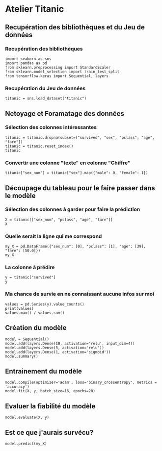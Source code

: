 # Atelier Titanic

## Recupération des bibliothèques et du Jeu de données

### Recupération des bibliothèques
```
import seaborn as sns
import pandas as pd
from sklearn.preprocessing import StandardScaler
from sklearn.model_selection import train_test_split
from tensorflow.keras import Sequential, layers
```

### Recupération  du Jeu de données
```
titanic = sns.load_dataset("titanic")
```

## Netoyage et Foramatage des données

### Sélection des colonnes intéressantes
```
titanic = titanic.dropna(subset=["survived", "sex", "pclass", "age", "fare"])
titanic = titanic.reset_index()
titanic
```

### Convertir une colonne "texte" en colonne "Chiffre"
```
titanic["sex_num"] = titanic["sex"].map({"male": 0, "female": 1})
```

## Découpage du tableau pour le faire passer dans le modèle

### Sélection des colonnes à garder pour faire la prédiction
```
X = titanic[["sex_num", "pclass", "age", "fare"]]
X
```

### Quelle serait la ligne qui me correspond
```
my_X = pd.DataFrame({"sex_num": [0], "pclass": [1],	"age": [39], "fare": [50.0]})
my_X
```

### La colonne à prédire
```
y = titanic["survived"]
y
```

### Ma chance de survie en ne connaissant aucune infos sur moi
```
values = pd.Series(y).value_counts()
print(values)
values.max() / values.sum()
```

## Création du modèle
```
model = Sequential()
model.add(layers.Dense(10, activation='relu', input_dim=4)) 
model.add(layers.Dense(5, activation='relu')) 
model.add(layers.Dense(1, activation='sigmoid'))
model.summary()
```

## Entrainement du modèle
```
model.compile(optimizer='adam', loss='binary_crossentropy', metrics = 'accuracy')
model.fit(X, y, batch_size=16, epochs=20)
```

## Evaluer la fiabilité du modèle
```
model.evaluate(X, y)
```

## Est ce que j'aurais survécu?
```
model.predict(my_X)
```
